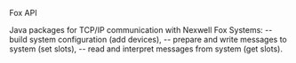 Fox API

Java packages for TCP/IP communication with Nexwell Fox Systems:
-- build system configuration (add devices),
-- prepare and write messages to system (set slots),
-- read and interpret messages from system (get slots).
